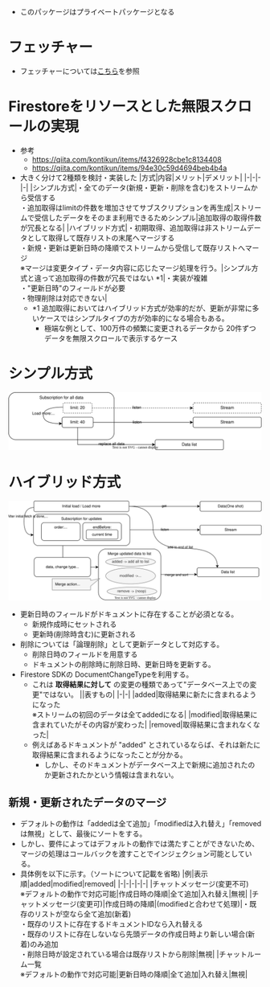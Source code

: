* このパッケージはプライベートパッケージとなる

# フェッチャー
* フェッチャーについては[こちら](https://github.com/megur0/firestore_fetcher)を参照

# Firestoreをリソースとした無限スクロールの実現
* 参考
    * https://qiita.com/kontikun/items/f4326928cbe1c8134408
    * https://qiita.com/kontikun/items/94e30c59d4694beb4b4a
* 大きく分けて2種類を検討・実装した
    |方式|内容|メリット|デメリット|
    |-|-|-|-|
    |シンプル方式|・全てのデータ(新規・更新・削除を含む)をストリームから受信する<br/>・追加取得はlimitの件数を増加させてサブスクリプションを再生成|ストリームで受信したデータをそのまま利用できるためシンプル|追加取得の取得件数が冗長となる|
    |ハイブリッド方式|・初期取得、追加取得は非ストリームデータとして取得して既存リストの末尾へマージする<br/>・新規・更新は更新日時の降順でストリームから受信して既存リストへマージ<br/>※マージは変更タイプ・データ内容に応じたマージ処理を行う。|シンプル方式と違って追加取得の件数が冗長ではない *1|・実装が複雑<br/>・"更新日時"のフィールドが必要<br/>・物理削除は対応できない|
    * *1 追加取得においてはハイブリッド方式が効率的だが、更新が非常に多いケースではシンプルタイプの方が効率的になる場合もある。
        * 極端な例として、100万件の頻繁に変更されるデータから 20件ずつデータを無限スクロールで表示するケース

# シンプル方式
![](./doc/svg/firestore_fetcher_simple.drawio.svg)

# ハイブリッド方式
![](./doc/svg/firestore_fetcher_hybrid.drawio.svg)
* 更新日時のフィールドがドキュメントに存在することが必須となる。
    * 新規作成時にセットされる
    * 更新時(削除時含む)に更新される
* 削除については「論理削除」として更新データとして対応する。
    * 削除日時のフィールドを用意する
    * ドキュメントの削除時に削除日時、更新日時を更新する。
* Firestore SDKの DocumentChangeTypeを利用する。
    * これは **取得結果に対して** の変更の種類であって"データベース上での変更"ではない。
        ||表すもの|
        |-|-|
        |added|取得結果に新たに含まれるようになった<br/>※ストリームの初回のデータは全てaddedになる|
        |modified|取得結果に含まれていたがその内容が変わった|
        |removed|取得結果に含まれなくなった|
    * 例えばあるドキュメントが "added" とされているならば、それは新たに取得結果に含まれるようになったことが分かる。
        * しかし、そのドキュメントがデータベース上で新規に追加されたのか更新されたかという情報は含まれない。
## 新規・更新されたデータのマージ
* デフォルトの動作は「addedは全て追加」「modifiedは入れ替え」「removedは無視」として、最後にソートをする。
* しかし、要件によってはデフォルトの動作では満たすことができないため、マージの処理はコールバックを渡すことでインジェクション可能としている。
* 具体例を以下に示す。（ソートについて記載を省略)
    |例|表示順|added|modified|removed|
    |-|-|-|-|-|
    |チャットメッセージ(変更不可)<br/>※デフォルトの動作で対応可能|作成日時の降順|全て追加|入れ替え|無視|
    |チャットメッセージ(変更可)|作成日時の降順|(modifiedと合わせて処理)|・既存のリストが空なら全て追加(新着)<br/>・既存のリストに存在するドキュメントIDなら入れ替える<br/>・既存のリストに存在しないなら先頭データの作成日時より新しい場合(新着)のみ追加<br/>・削除日時が設定されている場合は既存リストから削除|無視|
    |チャットルーム一覧<br/>※デフォルトの動作で対応可能|更新日時の降順|全て追加|入れ替え|無視|
    


